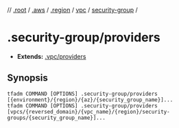 // [.root] / [.aws] / [.region] / [vpc] / [security-group] /

# .security-group/providers

- **Extends:** [.vpc/providers](../.vpc/providers.md)

## Synopsis

```
tfadm COMMAND [OPTIONS] .security-group/providers [{environment}/{region}/{az}/{security_group_name}]...
tfadm COMMAND [OPTIONS] .security-group/providers [vpcs/{reversed_domain}/{vpc_name}/{region}/security-groups/{security_group_name}]...
```

[.aws]: ../README.md
[.region]: ../.region.md
[.root]: ../../../../.tfadm/resources/README.md
[security-group]: ../security-group.md
[vpc]: ../vpc.md
